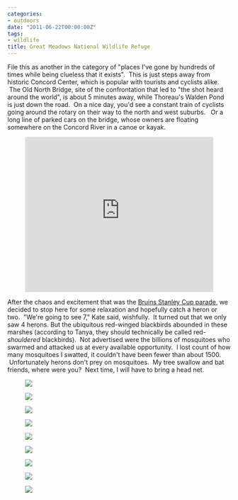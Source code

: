 ```yaml
---
categories:
- outdoors
date: "2011-06-22T00:00:00Z"
tags:
- wildlife
title: Great Meadows National Wildlife Refuge
---
```

File this as another in the category of "places I've gone by hundreds of times while being clueless that it exists".  This is just steps away from historic Concord Center, which is popular with tourists and cyclists alike.  The Old North Bridge, site of the confrontation that led to "the shot heard around the world", is about 5 minutes away, while Thoreau's Walden Pond is just down the road.  On a nice day, you'd see a constant train of cyclists going around the rotary on their way to the north and west suburbs.   Or a long line of parked cars on the bridge, whose owners are floating somewhere on the Concord River in a canoe or kayak.

<div style="text-align:center">
<iframe width="425" height="350" frameborder="0" scrolling="no" marginheight="0" marginwidth="0" src="http://maps.google.com/maps?f=q&amp;source=s_q&amp;hl=en&amp;geocode=&amp;q=great+meadow+wildlife+refuge,+sudbury&amp;aq=&amp;sll=41.814314,-71.921997&amp;sspn=2.028576,4.22699&amp;gl=us&amp;ie=UTF8&amp;hq=great+meadow+wildlife+refuge,+sudbury&amp;hnear=&amp;t=k&amp;ll=42.475785,-71.336761&amp;spn=0.015684,0.033023&amp;output=embed"></iframe>


</div>

After the chaos and excitement that was the [Bruins Stanley Cup parade](http://www.yentran.org/blog/?p=310), we decided to stop here for some relaxation and hopefully catch a heron or two.  "We're going to see 7," Kate said, wishfully.  It turned out that we only saw 4 herons.  But the ubiquitous red-winged blackbirds abounded in these marshes (according to Tanya, they should technically be called red-*shouldered* blackbirds).  Not advertised were the billions of mosquitoes who swarmed and attacked us at every available opportunity.  I lost count of how many mosquitoes I swatted, it couldn't have been fewer than about 1500.  Unfortunately herons don't prey on mosquitoes.  My tree swallow and bat friends, where were you?  Next time, I will have to bring a head net.


<figure>
  <img src="http://yentran.isamonkey.org/gallery/great-meadows/dsc_0399.jpg" />
</figure>
<figure>
  <img src="http://yentran.isamonkey.org/gallery/great-meadows/dsc_0403.jpg" />
</figure>
<figure>
  <img src="http://yentran.isamonkey.org/gallery/great-meadows/dsc_0405.jpg" />
</figure>
<figure>
  <img src="http://yentran.isamonkey.org/gallery/great-meadows/dsc_0408.jpg" />
</figure>
<figure>
  <img src="http://yentran.isamonkey.org/gallery/great-meadows/dsc_0409.jpg" />
</figure>
<figure>
  <img src="http://yentran.isamonkey.org/gallery/great-meadows/dsc_0417.jpg" />
</figure>
<figure>
  <img src="http://yentran.isamonkey.org/gallery/great-meadows/dsc_0421.jpg" />
</figure>
<figure>
  <img src="http://yentran.isamonkey.org/gallery/great-meadows/dsc_0425.jpg" />
</figure>
<figure>
  <img src="http://yentran.isamonkey.org/gallery/great-meadows/dsc_0428.jpg" />
</figure>

</div>
